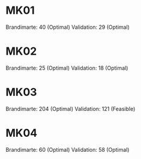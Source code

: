 # MK01 
Brandimarte: 40 (Optimal)
Validation: 29 (Optimal)

# MK02
Brandimarte: 25 (Optimal)
Validation: 18 (Optimal)

# MK03
Brandimarte: 204 (Optimal)
Validation: 121 (Feasible)

# MK04
Brandimarte: 60 (Optimal)
Validation: 58 (Optimal)